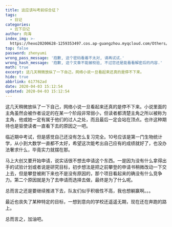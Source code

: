```yaml
---
title: 这应该叫考前综合征？
tags:
  - 日记
categories:
  - 云下日记
author: 向海
index_img: >-
  https://hexo20200628-1259353497.cos.ap-guangzhou.myqcloud.com/Others/Fluid/about.png
top: false
password: zhenyumi
wrong_pass_message: '抱歉, 这个密码看着不太对, 请再试试.'
wrong_hash_message: '抱歉, 这个文章不能被校验, 不过您还是能看看解密后的内容.'
math: true
excerpt: 这几天稍微放纵了一下自己，网络小说一旦看起来还真的是停不下来。
hide: true
abbrlink: 617762ad
date: 2020-04-03 15:12:54
updated: 2020-04-03 15:12:54
---
```


这几天稍微放纵了一下自己，网络小说一旦看起来还真的是停不下来。小说里面的主角虽然会被作者设定的在某一个阶段非常弱小，但读者都清楚主角之所以被称为主角，他或她一定有属于他们的过人之处，而且最后一定会站在顶点。也许这种期待也是驱使读者一直看下去的原因之一吧。

临近期中考试，但是感觉自己还没有怎么复习完全。10号应该是第一门生物统计学，从小到大数学一直都不太好，希望这次能考出自己应有的成绩就好了，也没办法奢求什么，毕竟实力就摆在那。

马上大创又要开始申请，说实话很不想去申请这个东西。一是因为没有什么拿得出手的试验计划或者说是研究目标，初步想法是把之前攀登的申请书稍微改动一下交上去，但是攀登被刷下来也不是没有原因的，那个项目看起来的确没有什么竞争力。第二个原因就是为了去申请而选择去做，最终是为了什么呢。

总而言之还是要继续推进下去，队友们似乎积极性不高，我也想躺赢啊。。。

最近也丧失了某种特定的目标，一想到意向的学校还遥遥无期，现在还在奔跑的路上。

总而言之，加油吧。